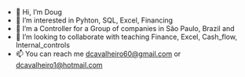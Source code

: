 - 👋 Hi, I’m Doug
- 👀 I’m interested in Pyhton, SQL, Excel, Financing  
- 🌱 I’m a Controller for a Group of companies in São Paulo, Brazil and
- 💞️ I’m looking to collaborate with teaching Finance, Excel, Cash_flow, Internal_controls
- 📫 You can reach me dcavalheiro60@gmail.com or dcavalheiro1@hotmail.com
  
<!---
dcavalheiro60/dcavalheiro60 is a ✨ special ✨ repository because its `README.md` (this file) appears on your GitHub profile.
You can click the Preview link to take a look at your changes.
--->
